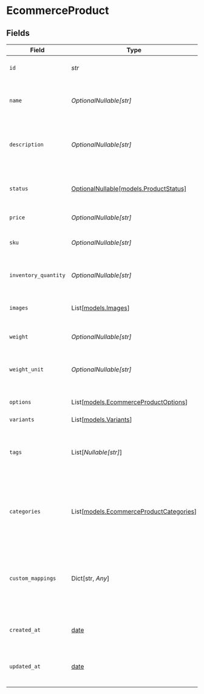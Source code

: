 # EcommerceProduct


## Fields

| Field                                                                              | Type                                                                               | Required                                                                           | Description                                                                        | Example                                                                            |
| ---------------------------------------------------------------------------------- | ---------------------------------------------------------------------------------- | ---------------------------------------------------------------------------------- | ---------------------------------------------------------------------------------- | ---------------------------------------------------------------------------------- |
| `id`                                                                               | *str*                                                                              | :heavy_check_mark:                                                                 | A unique identifier for an object.                                                 | 12345                                                                              |
| `name`                                                                             | *OptionalNullable[str]*                                                            | :heavy_minus_sign:                                                                 | The name of the product as it should be displayed to customers.                    | MacBook Pro                                                                        |
| `description`                                                                      | *OptionalNullable[str]*                                                            | :heavy_minus_sign:                                                                 | A detailed description of the product.                                             | Powerful and portable, the MacBook Pro is perfect for professionals and creatives. |
| `status`                                                                           | [OptionalNullable[models.ProductStatus]](../models/productstatus.md)               | :heavy_minus_sign:                                                                 | The current status of the product (active or archived).                            | active                                                                             |
| `price`                                                                            | *OptionalNullable[str]*                                                            | :heavy_minus_sign:                                                                 | The price of the product.                                                          | 1999.99                                                                            |
| `sku`                                                                              | *OptionalNullable[str]*                                                            | :heavy_minus_sign:                                                                 | The stock keeping unit of the product.                                             | MBP123                                                                             |
| `inventory_quantity`                                                               | *OptionalNullable[str]*                                                            | :heavy_minus_sign:                                                                 | The quantity of the product in stock.                                              | 10                                                                                 |
| `images`                                                                           | List[[models.Images](../models/images.md)]                                         | :heavy_minus_sign:                                                                 | An array of image URLs for the product.                                            |                                                                                    |
| `weight`                                                                           | *OptionalNullable[str]*                                                            | :heavy_minus_sign:                                                                 | The weight of the product.                                                         | 1.25                                                                               |
| `weight_unit`                                                                      | *OptionalNullable[str]*                                                            | :heavy_minus_sign:                                                                 | The unit of measurement for the weight of the product.                             | lb                                                                                 |
| `options`                                                                          | List[[models.EcommerceProductOptions](../models/ecommerceproductoptions.md)]       | :heavy_minus_sign:                                                                 | An array of options for the product.                                               |                                                                                    |
| `variants`                                                                         | List[[models.Variants](../models/variants.md)]                                     | :heavy_minus_sign:                                                                 | N/A                                                                                |                                                                                    |
| `tags`                                                                             | List[*Nullable[str]*]                                                              | :heavy_minus_sign:                                                                 | An array of tags for the product, used for organization and searching.             |                                                                                    |
| `categories`                                                                       | List[[models.EcommerceProductCategories](../models/ecommerceproductcategories.md)] | :heavy_minus_sign:                                                                 | An array of categories for the product, used for organization and searching.       |                                                                                    |
| `custom_mappings`                                                                  | Dict[str, *Any*]                                                                   | :heavy_minus_sign:                                                                 | When custom mappings are configured on the resource, the result is included here.  |                                                                                    |
| `created_at`                                                                       | [date](https://docs.python.org/3/library/datetime.html#date-objects)               | :heavy_minus_sign:                                                                 | The date and time when the object was created.                                     | 2020-09-30T07:43:32.000Z                                                           |
| `updated_at`                                                                       | [date](https://docs.python.org/3/library/datetime.html#date-objects)               | :heavy_minus_sign:                                                                 | The date and time when the object was last updated.                                | 2020-09-30T07:43:32.000Z                                                           |